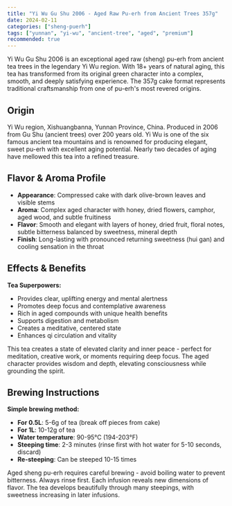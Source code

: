 ```yaml
---
title: "Yi Wu Gu Shu 2006 - Aged Raw Pu-erh from Ancient Trees 357g"
date: 2024-02-11
categories: ["sheng-puerh"]
tags: ["yunnan", "yi-wu", "ancient-tree", "aged", "premium"]
recommended: true
---
```


Yi Wu Gu Shu 2006 is an exceptional aged raw (sheng) pu-erh from ancient tea trees in the legendary Yi Wu region. With 18+ years of natural aging, this tea has transformed from its original green character into a complex, smooth, and deeply satisfying experience. The 357g cake format represents traditional craftsmanship from one of pu-erh's most revered origins.

## Origin

Yi Wu region, Xishuangbanna, Yunnan Province, China. Produced in 2006 from Gu Shu (ancient trees) over 200 years old. Yi Wu is one of the six famous ancient tea mountains and is renowned for producing elegant, sweet pu-erh with excellent aging potential. Nearly two decades of aging have mellowed this tea into a refined treasure.

## Flavor & Aroma Profile

- **Appearance**: Compressed cake with dark olive-brown leaves and visible stems
- **Aroma**: Complex aged character with honey, dried flowers, camphor, aged wood, and subtle fruitiness
- **Flavor**: Smooth and elegant with layers of honey, dried fruit, floral notes, subtle bitterness balanced by sweetness, mineral depth
- **Finish**: Long-lasting with pronounced returning sweetness (hui gan) and cooling sensation in the throat

## Effects & Benefits

**Tea Superpowers:**
- Provides clear, uplifting energy and mental alertness
- Promotes deep focus and contemplative awareness
- Rich in aged compounds with unique health benefits
- Supports digestion and metabolism
- Creates a meditative, centered state
- Enhances qi circulation and vitality

This tea creates a state of elevated clarity and inner peace - perfect for meditation, creative work, or moments requiring deep focus. The aged character provides wisdom and depth, elevating consciousness while grounding the spirit.

## Brewing Instructions

**Simple brewing method:**
- **For 0.5L**: 5-6g of tea (break off pieces from cake)
- **For 1L**: 10-12g of tea
- **Water temperature**: 90-95°C (194-203°F)
- **Steeping time**: 2-3 minutes (rinse first with hot water for 5-10 seconds, discard)
- **Re-steeping**: Can be steeped 10-15 times

Aged sheng pu-erh requires careful brewing - avoid boiling water to prevent bitterness. Always rinse first. Each infusion reveals new dimensions of flavor. The tea develops beautifully through many steepings, with sweetness increasing in later infusions.
